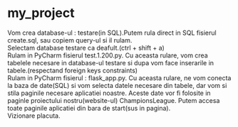 # my_project

Vom crea database-ul : testare(in SQL).Putem rula direct in SQL fisierul create.sql, sau copiem query-ul si il rulam.<br/>
Selectam database testare ca deafult.(ctrl + shift + a)<br/>
Rulam in PyCharm fisierul test.1.200.py. Cu aceasta rulare, vom crea tabelele necesare in database-ul testare si dupa vom face inserarile in tabele.(respectand foreign keys constraints)<br/>
Rulam in PyCharm fisierul : flask_app.py. Cu aceasta rulare, ne vom conecta la baza de date(SQL) si vom selecta datele necesare din tabele, dar vom si stila paginile necesare aplicatiei noastre. Aceste date vor fi folosite in paginle proiectului nostru(website-ul) ChampionsLeague.
Putem accesa toate paginile aplicatiei din bara de start(sus in pagina).<br/>
Vizionare placuta.
